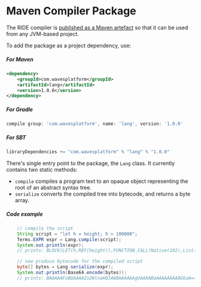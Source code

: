 # Maven Compiler Package

The RIDE compiler is [published as a Maven artefact](https://mvnrepository.com/artifact/com.wavesplatform/lang) so that it can be used from any JVM-based project.

To add the package as a project dependency, use:

##### For Maven

```xml
<dependency>
    <groupId>com.wavesplatform</groupId>
    <artifactId>lang</artifactId>
    <version>1.0.0</version>
</dependency>
```

##### For Gradle

```groovy
compile group: 'com.wavesplatform', name: 'lang', version: '1.0.0'
```

##### For SBT

```scala
libraryDependencies += "com.wavesplatform" % "lang" % "1.0.0"
```

There's single entry point to the package, the `Lang` class. It currently contains two static methods:

* `compile` compiles a program text to an opaque object representing the root of an abstract syntax tree.
* `serialize` converts the compiled tree into bytecode, and returns a byte array.

##### Code example

```java
    // compile the script
    String script = "let h = height; h > 100000";
    Terms.EXPR expr = Lang.compile(script);
    System.out.println(expr);
    // prints: BLOCK(LET(h,REF(height)),FUNCTION_CALL(Native(102),List(REF(h), CONST_LONG(100000))))

    // now produce bytecode for the compiled script
    byte[] bytes = Lang.serialize(expr);
    System.out.println(Base64.encode(bytes));
    // prints: BAAAAAFoBQAAAAZoZWlnaHQJAABmAAAAAgUAAAABaAAAAAAAAAGGoA==
```



